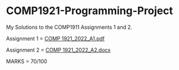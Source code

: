 # COMP1921-Programming-Project

My Solutions to the COMP1911 Assignments 1 and 2.

Assignment 1 = [COMP 1921_2022_A1.pdf](https://github.com/Slinky0812/COMP1921-Programming-Project/files/9741455/COMP.1921_2022_A1.pdf)

Assignment 2 = [COMP 1921_2022_A2.docx](https://github.com/Slinky0812/COMP1921-Programming-Project/files/9741456/COMP.1921_2022_A2.docx)

MARKS = 70/100
